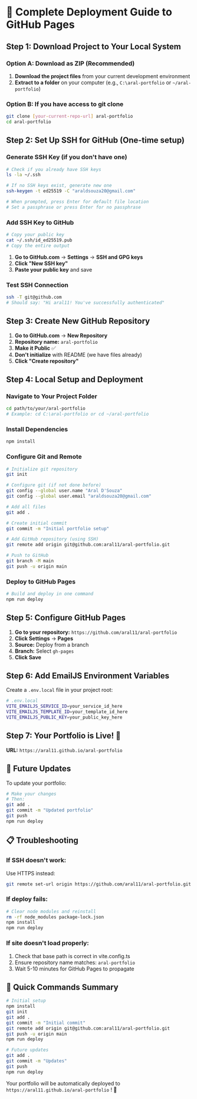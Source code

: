 # 🚀 Complete Deployment Guide to GitHub Pages

## Step 1: Download Project to Your Local System

### Option A: Download as ZIP (Recommended)
1. **Download the project files** from your current development environment
2. **Extract to a folder** on your computer (e.g., `C:\aral-portfolio` or `~/aral-portfolio`)

### Option B: If you have access to git clone
```bash
git clone [your-current-repo-url] aral-portfolio
cd aral-portfolio
```

## Step 2: Set Up SSH for GitHub (One-time setup)

### Generate SSH Key (if you don't have one)
```bash
# Check if you already have SSH keys
ls -la ~/.ssh

# If no SSH keys exist, generate new one
ssh-keygen -t ed25519 -C "araldsouza20@gmail.com"

# When prompted, press Enter for default file location
# Set a passphrase or press Enter for no passphrase
```

### Add SSH Key to GitHub
```bash
# Copy your public key
cat ~/.ssh/id_ed25519.pub
# Copy the entire output
```

1. **Go to GitHub.com** → **Settings** → **SSH and GPG keys**
2. **Click "New SSH key"**
3. **Paste your public key** and save

### Test SSH Connection
```bash
ssh -T git@github.com
# Should say: "Hi aral11! You've successfully authenticated"
```

## Step 3: Create New GitHub Repository

1. **Go to GitHub.com** → **New Repository**
2. **Repository name:** `aral-portfolio`
3. **Make it Public** ✅
4. **Don't initialize** with README (we have files already)
5. **Click "Create repository"**

## Step 4: Local Setup and Deployment

### Navigate to Your Project Folder
```bash
cd path/to/your/aral-portfolio
# Example: cd C:\aral-portfolio or cd ~/aral-portfolio
```

### Install Dependencies
```bash
npm install
```

### Configure Git and Remote
```bash
# Initialize git repository
git init

# Configure git (if not done before)
git config --global user.name "Aral D'Souza"
git config --global user.email "araldsouza20@gmail.com"

# Add all files
git add .

# Create initial commit
git commit -m "Initial portfolio setup"

# Add GitHub repository (using SSH)
git remote add origin git@github.com:aral11/aral-portfolio.git

# Push to GitHub
git branch -M main
git push -u origin main
```

### Deploy to GitHub Pages
```bash
# Build and deploy in one command
npm run deploy
```

## Step 5: Configure GitHub Pages

1. **Go to your repository:** `https://github.com/aral11/aral-portfolio`
2. **Click Settings** → **Pages**
3. **Source:** Deploy from a branch
4. **Branch:** Select `gh-pages`
5. **Click Save**

## Step 6: Add EmailJS Environment Variables

Create a `.env.local` file in your project root:
```bash
# .env.local
VITE_EMAILJS_SERVICE_ID=your_service_id_here
VITE_EMAILJS_TEMPLATE_ID=your_template_id_here
VITE_EMAILJS_PUBLIC_KEY=your_public_key_here
```

## Step 7: Your Portfolio is Live! 🎉

**URL:** `https://aral11.github.io/aral-portfolio`

## 🔄 Future Updates

To update your portfolio:
```bash
# Make your changes
# Then:
git add .
git commit -m "Updated portfolio"
git push
npm run deploy
```

## 📋 Troubleshooting

### If SSH doesn't work:
Use HTTPS instead:
```bash
git remote set-url origin https://github.com/aral11/aral-portfolio.git
```

### If deploy fails:
```bash
# Clear node modules and reinstall
rm -rf node_modules package-lock.json
npm install
npm run deploy
```

### If site doesn't load properly:
1. Check that base path is correct in vite.config.ts
2. Ensure repository name matches: `aral-portfolio`
3. Wait 5-10 minutes for GitHub Pages to propagate

## 🎯 Quick Commands Summary

```bash
# Initial setup
npm install
git init
git add .
git commit -m "Initial commit"
git remote add origin git@github.com:aral11/aral-portfolio.git
git push -u origin main
npm run deploy

# Future updates
git add .
git commit -m "Updates"
git push
npm run deploy
```

Your portfolio will be automatically deployed to `https://aral11.github.io/aral-portfolio` ! 🚀

